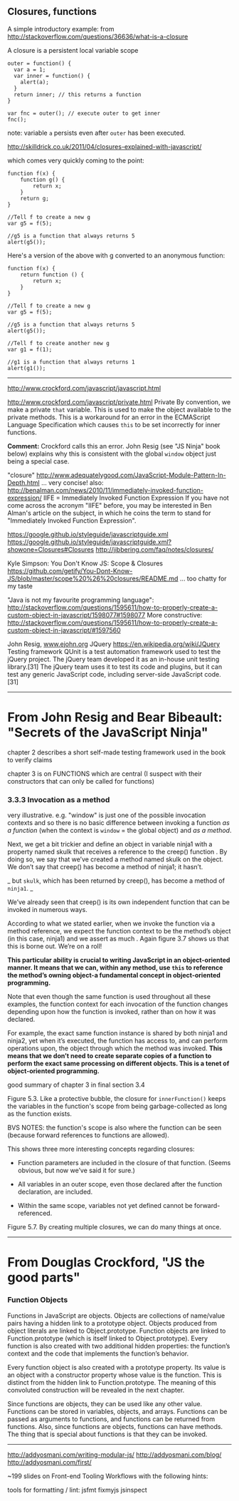 Closures, functions
-------------------

A simple introductory example: from
http://stackoverflow.com/questions/36636/what-is-a-closure 

A closure is a persistent local variable scope

    outer = function() {
      var a = 1;
      var inner = function() {
        alert(a);
      }
      return inner; // this returns a function
    }

    var fnc = outer(); // execute outer to get inner 
    fnc();

note: variable `a` persists even after `outer` has been executed.

http://skilldrick.co.uk/2011/04/closures-explained-with-javascript/

which comes very quickly coming to the point:

    function f(x) {
        function g() {
            return x;
        }
        return g;
    }

    //Tell f to create a new g
    var g5 = f(5);

    //g5 is a function that always returns 5
    alert(g5());

Here's a version of the above with g converted to an
anonymous function:

    function f(x) {
        return function () {
            return x;
        }
    }

    //Tell f to create a new g
    var g5 = f(5);

    //g5 is a function that always returns 5
    alert(g5());

    //Tell f to create another new g
    var g1 = f(1);

    //g1 is a function that always returns 1
    alert(g1());



----------------------------
http://www.crockford.com/javascript/javascript.html

http://www.crockford.com/javascript/private.html
Private
By convention, we make a private `that` variable. This is
used to make the object available to the private methods.
This is a workaround for an error in the ECMAScript Language
Specification which causes `this` to be set incorrectly for
inner functions.

**Comment:**
Crockford calls this an error. John Resig (see "JS Ninja"
book below) explains why this is consistent with the global 
`window` object just being a special case.

"closure"
http://www.adequatelygood.com/JavaScript-Module-Pattern-In-Depth.html
... very concise!
also:
http://benalman.com/news/2010/11/immediately-invoked-function-expression/
IIFE = Immediately Invoked Function Expression
If you have not come across the acronym "IIFE" before, you
may be interested in Ben Alman's article on the subject, in
which he coins the term to stand for "Immediately Invoked
Function Expression".

https://google.github.io/styleguide/javascriptguide.xml
https://google.github.io/styleguide/javascriptguide.xml?showone=Closures#Closures
http://jibbering.com/faq/notes/closures/

Kyle Simpson: You Don't Know JS: Scope & Closures
https://github.com/getify/You-Dont-Know-JS/blob/master/scope%20%26%20closures/README.md
... too chatty for my taste

"Java is not my favourite programming language":
http://stackoverflow.com/questions/1595611/how-to-properly-create-a-custom-object-in-javascript/1598077#1598077
More constructive:
http://stackoverflow.com/questions/1595611/how-to-properly-create-a-custom-object-in-javascript/#1597560

John Resig, www.ejohn.org
JQuery
https://en.wikipedia.org/wiki/JQuery
Testing framework
    QUnit is a test automation framework used to test the jQuery
    project. The jQuery team developed it as an in-house unit
    testing library.[31] The jQuery team uses it to test its
    code and plugins, but it can test any generic JavaScript
    code, including server-side JavaScript code.[31]

----------------------------------------------
# From John Resig and Bear Bibeault: "Secrets of the JavaScript Ninja"

chapter 2 describes a short self-made testing framework used
in the book to verify claims

chapter 3 is on FUNCTIONS which are central (I suspect with their
constructors that can only be called for functions)

### 3.3.3 Invocation as a method

very illustrative. e.g. "window" is just one of the possible
invocation contexts and so there is no basic difference
between invoking a function _as a function_ (when the
context is `window` = the global object) and _as a method_.
    
Next, we get a bit trickier and define an object in
    variable ninja1 with a property named skulk that
    receives a reference to the creep() function . By doing
    so, we say that we’ve created a method named skulk on
    the object. We don’t say that creep() has become a
    method of ninja1; it hasn’t. 
   
_ but `skulk`, which has been returned by creep(), has
    become a method of `ninja1`. _

We’ve already seen that
    creep() is its own independent function that can be
    invoked in numerous ways.

According to what we stated earlier, when we invoke the
    function via a method reference, we expect the function
    context to be the method’s object (in this case, ninja1)
    and we assert as much . Again figure 3.7 shows us that
    this is borne out. We’re on a roll!

**This particular ability is crucial to writing JavaScript
    in an object-oriented manner. It means that we can,
    within any method, use `this` to reference the method’s
    owning object-a fundamental concept in object-oriented
    programming.**

Note that even though the same function is used throughout
all these examples, the function context for each invocation
of the function changes depending upon how the function is
invoked, rather than on how it was declared.

For example, the exact same function instance is shared by
both ninja1 and ninja2, yet when it’s executed, the function
has access to, and can perform operations upon, the object
through which the method was invoked.
**This means that we don’t need to create separate copies of
a function to perform the exact same processing on different
objects. This is a tenet of object-oriented programming.**

good summary of chapter 3 in final section 3.4 

Figure 5.3. Like a protective bubble, the closure for
`innerFunction()` keeps the variables in the function's scope
from being garbage-collected as long as the function exists.

BVS NOTES: the function's scope is also where the function can be
seen (because forward references to functions are allowed).  

This shows three more interesting concepts regarding
closures:

  - Function parameters are included in the closure of that
    function. (Seems obvious, but now we’ve said it for
    sure.)

  - All variables in an outer scope, even those declared
    after the function declaration, are included.

  - Within the same scope, variables not yet defined
    cannot be forward-referenced.

Figure 5.7. By creating multiple closures, we can do many things at once. 

----------------------------------------------

# From Douglas Crockford, "JS the good parts"

### Function Objects

Functions in JavaScript are objects. Objects are collections
of name/value pairs having a hidden link to a prototype
object. Objects produced from object literals are linked to
Object.prototype. Function objects are linked to
Function.prototype (which is itself linked to
Object.prototype). Every function is also created with two
additional hidden properties: the function’s context and the
code that implements the function’s behavior.

Every function object is also created with a prototype
property. Its value is an object with a constructor property
whose value is the function. This is distinct from the
hidden link to Function.prototype. The meaning of this
convoluted construction will be revealed in the next
chapter.

Since functions are objects, they can be used like any other
value. Functions can be stored in variables, objects, and
arrays. Functions can be passed as arguments to functions,
and functions can be returned from functions. Also, since
functions are objects, functions can have methods.
The thing that is special about functions is that they can
be invoked.


----------------------------------------------



http://addyosmani.com/writing-modular-js/
http://addyosmani.com/blog/
http://addyosmani.com/first/

~199 slides on Front-end Tooling Workflows
with the following hints:

tools for formatting / lint:
   jsfmt
   fixmyjs
   jsinspect
